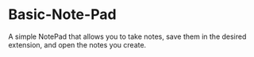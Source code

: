 # Basic-Note-Pad
A simple NotePad that allows you to take notes, save them in the desired extension, and open the notes you create.
